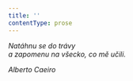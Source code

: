```yaml
---
title: ''
contentType: prose
---
```


<section>

_Natáhnu se do trávy  
a zapomenu na všecko, co mě učili._

_Alberto Caeiro_

</section>
